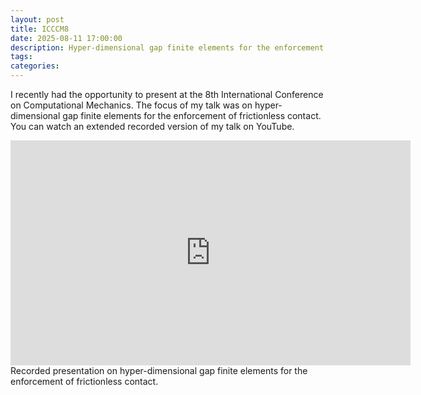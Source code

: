 ```yaml
---
layout: post
title: ICCCM8
date: 2025-08-11 17:00:00
description: Hyper-dimensional gap finite elements for the enforcement of frictionless contact
tags:
categories: 
---
```


I recently had the opportunity to present at the 8th International Conference on Computational Mechanics. The focus of my talk was on hyper-dimensional gap finite elements for the enforcement of frictionless contact. You can watch an extended recorded version of my talk on YouTube.

<center>
	<iframe width="640" height="360" src="https://www.youtube.com/watch?v=YjsMmYsZrD0" frameborder="0" centering=true allowfullscreen></iframe>
</center>
<div class="caption">
    Recorded presentation on hyper-dimensional gap finite elements for the enforcement of frictionless contact.
</div>